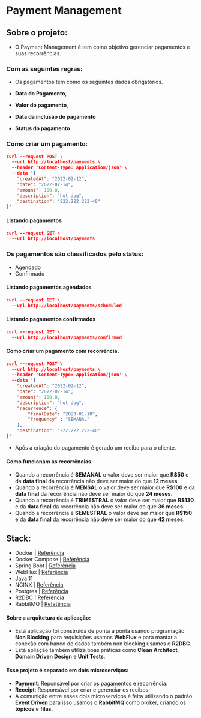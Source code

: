 # Payment Management

## Sobre o projeto:

* O Payment Management é tem como objetivo gerenciar pagamentos e suas recorrências.

### Com as seguintes regras:

* Os pagamentos tem como os seguintes dados obrigatórios.

* **Data do Pagamento**, 
* **Valor do pagamento**, 
* **Data da inclusão do pagamento** 
* **Status do pagamento**

### Como criar um pagamento:

```json
curl --request POST \
  --url http://localhost/payments \
  --header 'Content-Type: application/json' \
  --data '{
	"createdAt": "2022-02-12",
	"date": "2022-02-14",
	"amount": 100.0,
	"description": "hot dog",
	"destination": "222.222.222-40"
}'
```

#### Listando pagamentos

```json
curl --request GET \
  --url http://localhost/payments
```

### Os pagamentos são classificados pelo status:

* Agendado
* Confirmado

#### Listando pagamentos agendados

```json
curl --request GET \
  --url http://localhost/payments/scheduled
```

#### Listando pagamentos confirmados

```json
curl --request GET \
  --url http://localhost/payments/confirmed
```

#### Como criar um pagamento com recorrência.

```json
curl --request POST \
  --url http://localhost/payments \
  --header 'Content-Type: application/json' \
  --data '{
	"createdAt": "2022-02-12",
	"date": "2022-02-14",
	"amount": 100.0,
	"description": "hot dog",
	"recurrence": {
		"finalDate": "2023-01-10",
		"frequency" : "SEMANAL"
	},
	"destination": "222.222.222-40"
}'
```
* Após a criação do pagamento é gerado um recibo para o cliente.

#### Como funcionam as recorrências

* Quando a recorrência é **SEMANAL** o valor deve ser maior que **R$50** e da **data final** da recorrência não deve ser maior do que **12 meses**.
* Quando a recorrência é **MENSAL** o valor deve ser maior que **R$100** e da **data final** da recorrência não deve ser maior do que **24 meses**.
* Quando a recorrência é **TRIMESTRAL** o valor deve ser maior que **R$130** e da **data final** da recorrência não deve ser maior do que **36 meses**.
* Quando a recorrência é **SEMESTRAL** o valor deve ser maior que **R$150** e da **data final** da recorrência não deve ser maior do que **42 meses**.

## Stack:

* Docker | [Referência](https://docs.docker.com/get-started/)
* Docker Compose | [Referência](https://docs.docker.com/compose/)
* Spring Boot | [Referência](https://docs.spring.io/spring-boot/docs/current/reference/htmlsingle/)
* WebFlux | [Referência](https://docs.spring.io/spring-framework/docs/current/reference/html/web-reactive.html)
* Java 11
* NGINX | [Referência](http://nginx.org/en/docs/)
* Postgres | [Referência](https://www.postgresql.org/docs/)
* R2DBC | [Referência](https://docs.spring.io/spring-data/r2dbc/docs/current/reference/html/#reference)
* RabbitMQ | [Refetência](https://www.rabbitmq.com/tutorials/tutorial-five-python.html)

#### Sobre a arquitetura da aplicação:

* Está aplicação foi construida de ponta a ponta usando programação **Non Blocking** para requisições usamos **WebFlux** e para mantar a conexão com banco de dados também non blocking usamos o **R2DBC**.
* Está apliação também utiliza boas práticas como **Clean Architect**, **Domain Driven Design** e **Unit Tests**.

#### Esse projeto é separado em dois microserviços:

* **Payment**: Reponsável por criar os pagamentos e recorrência.
* **Receipt**: Responsável por criar e gerenciar os recibos.
* A comunição entre esses dois microserviços é feita utilizando o padrão **Event Driven** para isso usamos o **RabbitMQ** como broker, criando os **tópicos** e **filas**. 
